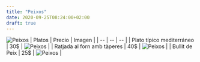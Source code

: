 ```yaml
---
title: "Peixos"
date: 2020-09-25T08:24:00+02:00
draft: true
---
```

![Peixos](/carta/peixos.jpg)
| Platos | Precio | Imagen |
| -- | -- | -- |
| Plato típico mediterráneo  | 30$ | ![Peixos](/carta/mediterráneo.jpg) |
| Ratjada al forn amb tàperes  | 40$ | ![Peixos](/carta/ratjada.jpg) |
| Bullit de Peix  | 25$ | ![Peixos](/carta/bullit.jpg) |
